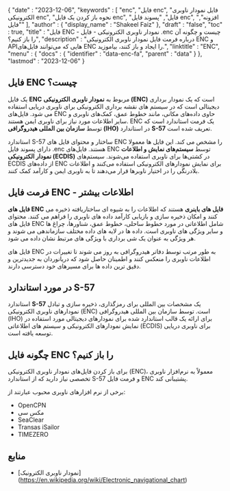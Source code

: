 {
   "date" : "2023-12-06",
   "keywords" : [
"enc",
"فایل enc",
"فایل نمودار ناوبری الکترونیکی enc",
"نحوه باز کردن یک فایل enc",
"فایل",
"پسوند فایل enc",
"افزونه",
"فایل"
],
   "author" : {
      "display_name" : "Shakeel Faiz"
},
   "draft" : "false",
   "toc" : true,
   "title" : "فایل ENC - نمودار ناوبری الکترونیکی - فایل .enc چیست و چگونه آن را باز کنیم؟",
   "description" : "درباره فرمت فایل نمودار ناوبری الکترونیکی ENC و APIهایی که می‌توانند فایل‌های ENC را ایجاد و باز کنند، بیاموزید.",
   "linktitle" : "ENC",
   "menu" : {
      "docs" : {
         "identifier" : "data-enc-fa",
         "parent" : "data"
}
},
   "lastmod" : "2023-12-06"
}

## فایل ENC چیست؟

یک فایل **ENC** مربوط به **نمودار ناوبری الکترونیکی (ENC)** است که یک نمودار برداری دیجیتالی است که در سیستم های نقشه برداری الکترونیکی برای ناوبری دریایی استفاده می شود. فایل‌های ENC حاوی داده‌های مکانی، مانند خطوط عمق، کمک‌های ناوبری و سایر اطلاعات مورد نیاز برای ناوبری ایمن هستند. ENC یک فرمت استاندارد است که توسط **سازمان بین المللی هیدروگرافی (IHO)** در استاندارد **S-57** تعریف شده است.

استاندارد S-57 ساختار و محتوای فایل های ENC را مشخص می کند. این فایل ها معمولا دارای پسوند فایل .enc هستند. فایل‌های ENC توسط **سیستم‌های نمایش و اطلاعات نمودار الکترونیکی (ECDIS)** در کشتی‌ها برای ناوبری استفاده می‌شوند. سیستم‌های ECDIS از داده‌های ENC برای نمایش نمودارهای الکترونیکی استفاده می‌کنند و اطلاعات بلادرنگی را در اختیار ناوبرها قرار می‌دهند تا به ناوبری ایمن و کارآمد کمک کنند.

## فرمت فایل ENC - اطلاعات بیشتر

**فایل های ENC** **فایل های باینری** هستند که اطلاعات را به شیوه ای ساختاریافته ذخیره می کنند و امکان ذخیره سازی و بازیابی کارآمد داده های ناوبری را فراهم می کنند. محتوای فایل های ENC شامل اطلاعاتی در مورد خطوط ساحلی، خطوط عمق، شناورها، چراغ ها و سایر ویژگی های ناوبری است. داده ها در لایه های داده مختلف سازماندهی می شوند و هر ویژگی به عنوان یک شی برداری با ویژگی های مرتبط نشان داده می شود.

فایل های ENC به طور مرتب توسط دفاتر هیدروگرافی به روز می شوند تا تغییرات در اطلاعات ناوبری را منعکس کنند و اطمینان حاصل شود که دریانوردان به جدیدترین و دقیق ترین داده ها برای مسیرهای خود دسترسی دارند.

## در مورد استاندارد S-57

استاندارد **S-57** یک مشخصات بین المللی برای رمزگذاری، ذخیره سازی و تبادل نمودارهای ناوبری الکترونیکی (ENC) است. توسط سازمان بین المللی هیدروگرافی (IHO) برای ارائه یک قالب استاندارد شده برای نمودارهای دیجیتالی مورد استفاده در نمایش نمودارهای الکترونیکی و سیستم های اطلاعاتی (ECDIS) برای ناوبری دریایی توسعه یافته است.

## چگونه فایل ENC را باز کنیم؟

برای باز کردن فایل‌های نمودار ناوبری الکترونیکی (ENC)، معمولاً به نرم‌افزار ناوبری تخصصی نیاز دارید که از استاندارد S-57 و فرمت فایل ENC پشتیبانی کند.

برخی از نرم افزارهای ناوبری محبوب عبارتند از:

- OpenCPN
- مکس سی
- SeaClear
- Transas iSailor
- TIMEZERO

## منابع
* [نمودار ناوبری الکترونیک] (https://en.wikipedia.org/wiki/Electronic_navigational_chart)


